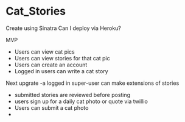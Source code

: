 # Cat_Stories

Create using Sinatra
Can I deploy via Heroku?

MVP

- Users can view cat pics
- Users can view stories for that cat pic
- Users can create an account 
- Logged in users can write a cat story


Next upgrate
-a logged in super-user can make extensions of stories
- submitted stories are reviewed before posting
- users sign up for a daily cat photo or quote via twillio
- Users can submit a cat photo
- 
